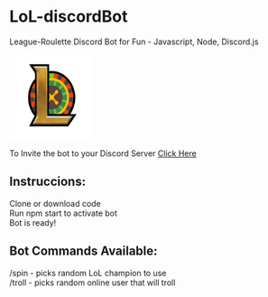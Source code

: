# LoL-discordBot

League-Roulette Discord Bot for Fun - Javascript, Node, Discord.js

<img
  src="/LoL_icon.png"
  alt="League Roulette"
  style="display: margin: 0 auto; width: 150px; height: 150px">

  
  
To Invite the bot to your Discord Server [Click Here](https://discord.com/api/oauth2/authorize?client_id=1002349680388223139&permissions=2147493888&scope=bot%20applications.commands)

## Instruccions:
Clone or download code
<br/>
Run npm start to activate bot
<br/>
Bot is ready!

## Bot Commands Available:
/spin - picks random LoL champion to use
<br/>
/troll - picks random online user that will troll
